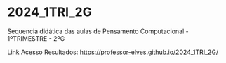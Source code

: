 # 2024_1TRI_2G
Sequencia didática das aulas de Pensamento Computacional - 1ºTRIMESTRE - 2ºG

Link Acesso Resultados:
https://professor-elves.github.io/2024_1TRI_2G/
